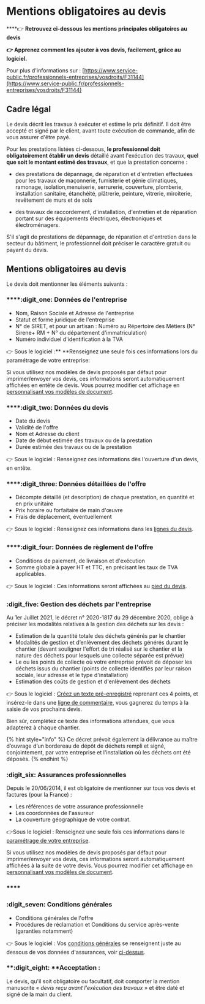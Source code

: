 # Mentions obligatoires au devis

****:point_right: **Retrouvez ci-dessous les mentions principales obligatoires au devis**

****:point_right:** Apprenez comment les ajouter à vos devis, facilement, grâce au logiciel.**

Pour plus d'informations sur : [https://www.service-public.fr/professionnels-entreprises/vosdroits/F31144](https://www.service-public.fr/professionnels-entreprises/vosdroits/F31144)

## Cadre légal

Le devis décrit les travaux à exécuter et estime le prix définitif. Il doit être accepté et signé par le client, avant toute exécution de commande, afin de vous assurer d'être payé.

Pour les prestations listées ci-dessous, **le professionnel doit obligatoirement établir un devis** détaillé avant l'exécution des travaux, **quel que soit le montant estimé des travaux**, et que la prestation concerne :

*   des prestations de dépannage, de réparation et d'entretien effectuées pour les travaux de maçonnerie, fumisterie et génie climatiques, ramonage, isolation,menuiserie, serrurerie, couverture, plomberie, installation sanitaire, étanchéité, plâtrerie, peinture, vitrerie, miroiterie, revêtement de murs et de sols


* des travaux de raccordement, d'installation, d'entretien et de réparation portant sur des équipements électriques, électroniques et électroménagers.

S'il s'agit de prestations de dépannage, de réparation et d'entretien dans le secteur du bâtiment, le professionnel doit préciser le caractère gratuit ou payant du devis.

## Mentions obligatoires au devis

Le devis doit mentionner les éléments suivants :

### ****:digit_one: **Données de l'entreprise**

* Nom, Raison Sociale et Adresse de l'entreprise
* Statut et forme juridique de l'entreprise
* N° de SIRET, et pour un artisan : Numéro au Répertoire des Métiers (N° Sirene+ RM + N° du département d'immatriculation)
* Numéro individuel d'identification à la TVA

:point_right: Sous le logiciel :** **Renseignez une seule fois ces informations lors du paramétrage de votre entreprise: 

Si vous utilisez nos modèles de devis proposés par défaut pour imprimer/envoyer vos devis, ces informations seront automatiquement affichées en entête de devis. Vous pourrez modifier cet affichage en [personnalisant vos modèles de document](../modeles-de-document.md).

####

### ****:digit_two: **Données du devis**

* Date du devis
* Validité de l'offre
* Nom et Adresse du client
* Date de début estimée des travaux ou de la prestation
* Durée estimée des travaux ou de la prestation

:point_right: Sous le logiciel : Renseignez ces informations dès l'ouverture d'un devis, en entête.



### ****:digit_three: **Données détaillées de l'offre**

* Décompte détaillé (et description) de chaque prestation, en quantité et en prix unitaire
* Prix horaire ou forfaitaire de main d'œuvre
* Frais de déplacement, éventuellement

:point_right: Sous le logiciel : Renseignez ces informations dans les [lignes du devis](nouveau-devis/saisir-les-lignes-du-devis/lignes-du-devis.md).



### ****:digit_four: **Données de règlement de l'offre**

* Conditions de paiement, de livraison et d'exécution
* Somme globale à payer HT et TTC, en précisant les taux de TVA applicables.

:point_right: Sous le logiciel : Ces informations seront affichées au [pied du devis](pied-du-devis.md).



### :digit_five: Gestion des déchets par l'entreprise

Au 1er Juillet 2021, le décret n° 2020-1817 du 29 décembre 2020, oblige à préciser les modalités relatives à la gestion des déchets sur les devis :

* Estimation de la quantité totale des déchets générés par le chantier
* Modalités de gestion et d’enlèvement des déchets générés durant le chantier (devant souligner l'effort de tri réalisé sur le chantier et la nature des déchets pour lesquels une collecte séparée est prévue)
* Le ou les points de collecte où votre entreprise prévoit de déposer les déchets issus du chantier (points de collecte identifiés par leur raison sociale, leur adresse et le type d'installation)
* Estimation des coûts de gestion et d'enlèvement des déchets

:point_right: Sous le logiciel : [Créez un texte pré-enregistré](../bibliotheque-de-textes.md) reprenant ces 4 points, et insérez-le dans une [ligne de commentaire](nouveau-devis/saisir-les-lignes-du-devis/lignes-du-devis.md#creer-une-ligne-de-commentaire), vous gagnerez du temps à la saisie de vos prochains devis. 

Bien sûr, complétez ce texte des informations attendues, que vous adapterez à chaque chantier.



{% hint style="info" %}
Ce décret prévoit également la délivrance au maître d’ouvrage d’un bordereau de dépôt de déchets rempli et signé, conjointement, par votre entreprise et l'installation où les déchets ont été déposés.
{% endhint %}



### :digit_six: Assurances professionnelles

Depuis le 20/06/2014, il est obligatoire de mentionner sur tous vos devis et factures (pour la France) :

* Les références de votre assurance professionnelle
* Les coordonnées de l'assureur
* La couverture géographique de votre contrat.

:point_right:Sous le logiciel : Renseignez une seule fois ces informations dans le [paramétrage de votre entreprise](../../aide-au-demarrage/parametrage-de-mon-entreprise/coordonnees-et-assurances-de-lentreprise.md).

Si vous utilisez nos modèles de devis proposés par défaut pour imprimer/envoyer vos devis, ces informations seront automatiquement affichées à la suite de votre devis. Vous pourrez modifier cet affichage en [personnalisant vos modèles de document](../modeles-de-document.md). 

### ****

### ****:digit_seven:** Conditions générales**

*  Conditions générales de l'offre
* Procédures de réclamation et Conditions du service après-vente (garanties notamment)

:point_right: Sous le logiciel : Vos [conditions générales](../../aide-au-demarrage/parametrage-de-mon-entreprise/coordonnees-et-assurances-de-lentreprise.md#conditions-generales-de-vente) se renseignent juste au dessous de vos données d'assurances, voir [ci-dessus](mentions-obligatoires-au-devis.md#assurances-professionnelles).



### ****:digit_eight:** **Acceptation :

Le devis, qu'il soit obligatoire ou facultatif, doit comporter la mention manuscrite « _devis reçu avant l'exécution des travaux_ » et être daté et signé de la main du client.
